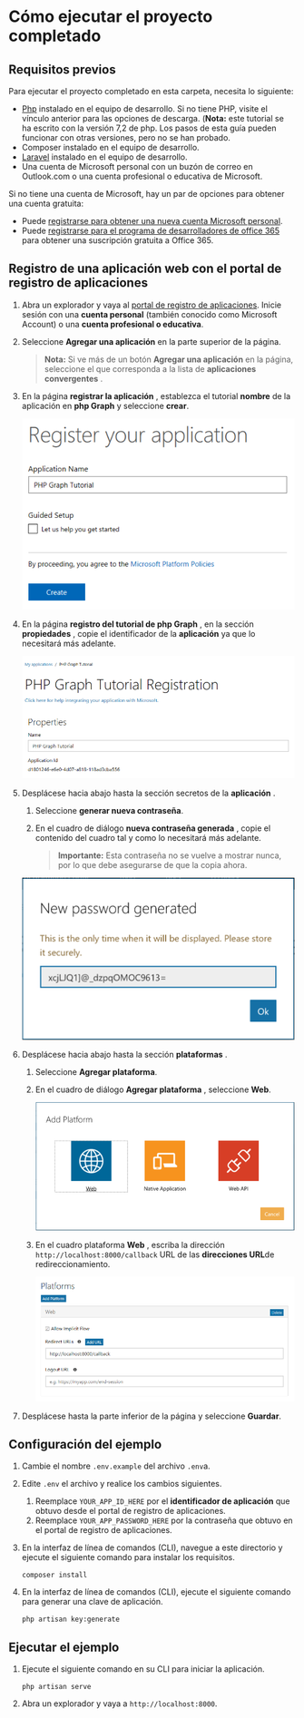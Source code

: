 # <a name="how-to-run-the-completed-project"></a>Cómo ejecutar el proyecto completado

## <a name="prerequisites"></a>Requisitos previos

Para ejecutar el proyecto completado en esta carpeta, necesita lo siguiente:

- [Php](http://php.net/downloads.php) instalado en el equipo de desarrollo. Si no tiene PHP, visite el vínculo anterior para las opciones de descarga. (**Nota:** este tutorial se ha escrito con la versión 7,2 de php. Los pasos de esta guía pueden funcionar con otras versiones, pero no se han probado.
- [](https://getcomposer.org/) Composer instalado en el equipo de desarrollo.
- [Laravel](https://laravel.com/) instalado en el equipo de desarrollo.
- Una cuenta de Microsoft personal con un buzón de correo en Outlook.com o una cuenta profesional o educativa de Microsoft.

Si no tiene una cuenta de Microsoft, hay un par de opciones para obtener una cuenta gratuita:

- Puede [registrarse para obtener una nueva cuenta Microsoft personal](https://signup.live.com/signup?wa=wsignin1.0&rpsnv=12&ct=1454618383&rver=6.4.6456.0&wp=MBI_SSL_SHARED&wreply=https://mail.live.com/default.aspx&id=64855&cbcxt=mai&bk=1454618383&uiflavor=web&uaid=b213a65b4fdc484382b6622b3ecaa547&mkt=E-US&lc=1033&lic=1).
- Puede [registrarse para el programa de desarrolladores de office 365](https://developer.microsoft.com/office/dev-program) para obtener una suscripción gratuita a Office 365.

## <a name="register-a-web-application-with-the-application-registration-portal"></a>Registro de una aplicación web con el portal de registro de aplicaciones

1. Abra un explorador y vaya al [portal de registro de aplicaciones](https://apps.dev.microsoft.com). Inicie sesión con una **cuenta personal** (también conocido como Microsoft Account) o una **cuenta profesional o educativa**.

1. Seleccione **Agregar una aplicación** en la parte superior de la página.

    > **Nota:** Si ve más de un botón **Agregar una aplicación** en la página, seleccione el que corresponda a la lista de **aplicaciones convergentes** .

1. En la página **registrar la aplicación** , establezca el tutorial **nombre** de la aplicación en **php Graph** y seleccione **crear**.

    ![Captura de pantalla de la creación de una nueva aplicación en el sitio web del portal de registro de aplicaciones](/tutorial/images/arp-create-app-01.png)

1. En la página **registro del tutorial de php Graph** , en la sección **propiedades** , copie el identificador de la **aplicación** ya que lo necesitará más adelante.

    ![Captura de pantalla del identificador de la aplicación recién creada](/tutorial/images/arp-create-app-02.png)

1. Desplácese hacia abajo hasta la sección secretos de la **aplicación** .

    1. Seleccione **generar nueva contraseña**.
    1. En el cuadro de diálogo **nueva contraseña generada** , copie el contenido del cuadro tal y como lo necesitará más adelante.

        > **Importante:** Esta contraseña no se vuelve a mostrar nunca, por lo que debe asegurarse de que la copia ahora.

    ![Captura de pantalla de la contraseña de la aplicación recién creada](/tutorial/images/arp-create-app-03.png)

1. Desplácese hacia abajo hasta la sección **plataformas** .

    1. Seleccione **Agregar plataforma**.
    1. En el cuadro de diálogo **Agregar plataforma** , seleccione **Web**.

        ![Captura de pantalla que crea una plataforma para la aplicación](/tutorial/images/arp-create-app-04.png)

    1. En el cuadro plataforma **Web** , escriba la dirección `http://localhost:8000/callback` URL de las **direcciones URL**de redireccionamiento.

        ![Captura de pantalla de la plataforma web recién agregada para la aplicación](/tutorial/images/arp-create-app-05.png)

1. Desplácese hasta la parte inferior de la página y seleccione **Guardar**.

## <a name="configure-the-sample"></a>Configuración del ejemplo

1. Cambie el nombre `.env.example` del archivo `.env`a.
1. Edite `.env` el archivo y realice los cambios siguientes.
    1. Reemplace `YOUR_APP_ID_HERE` por el **identificador de aplicación** que obtuvo desde el portal de registro de aplicaciones.
    1. Reemplace `YOUR_APP_PASSWORD_HERE` por la contraseña que obtuvo en el portal de registro de aplicaciones.
1. En la interfaz de línea de comandos (CLI), navegue a este directorio y ejecute el siguiente comando para instalar los requisitos.

    ```Shell
    composer install
    ```
1. En la interfaz de línea de comandos (CLI), ejecute el siguiente comando para generar una clave de aplicación.

    ```Shell
    php artisan key:generate
    ```

## <a name="run-the-sample"></a>Ejecutar el ejemplo

1. Ejecute el siguiente comando en su CLI para iniciar la aplicación.

    ```Shell
    php artisan serve
    ```

1. Abra un explorador y vaya a `http://localhost:8000`.